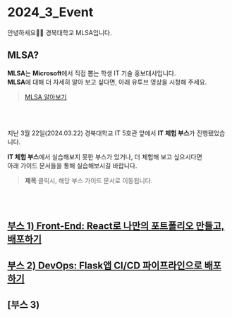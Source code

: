 # 2024_3_Event

안녕하세요👋👋  경북대학교 MLSA입니다.  


## MLSA?
 **MLSA**는 **Microsoft**에서 직접 뽑는 학생 IT 기술 홍보대사입니다.  
 **MLSA**에 대해 더 자세히 알아 보고 싶다면, 아래 유투브 영상을 시청해 주세요.
> [MLSA 알아보기](https://www.youtube.com/watch?v=i9eTs922Xmk)

<br>
<br>

지난 3월 22일(2024.03.22) 경북대학교 IT 5호관 앞에서 **IT 체험 부스**가 진행됐었습니다.  

**IT 체험 부스**에서 실습해보지 못한 부스가 있거나, 더 체험해 보고 싶으시다면  
아래 가이드 문서들을 통해 실습해보시길 바랍니다.  
  
>**제목** 클릭시, 해당 부스 가이드 문서로 이동됩니다.
<br>
<br>


## [부스 1) Front-End: React로 나만의 포트폴리오 만들고, 배포하기](https://github.com/KNU-MLSA/2024_3_Event/blob/main/01_FrontEnd/React%EB%A1%9C_%ED%8F%AC%ED%8A%B8%ED%8F%B4%EB%A6%AC%EC%98%A4_%EC%82%AC%EC%9D%B4%ED%8A%B8_%EB%A7%8C%EB%93%A4%EA%B3%A0_%EB%B0%B0%ED%8F%AC%ED%95%98%EA%B8%B0.md)  

## [부스 2) DevOps: Flask앱 CI/CD 파이프라인으로 배포하기](https://github.com/KNU-MLSA/2024_3_Event/blob/main/02_DevOps/Flask%EC%95%B1_CICD%ED%8C%8C%EC%9D%B4%ED%94%84%EB%9D%BC%EC%9D%B8_%EB%A7%8C%EB%93%A4%EA%B3%A0_%EB%B0%B0%ED%8F%AC%ED%95%98%EA%B8%B0.md)  

## [부스 3) 

